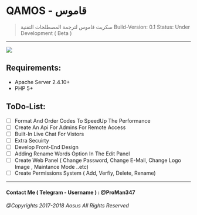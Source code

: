 # QAMOS - قاموس
> سكربت قاموس لترجمة المصطلحات التقنية
> Build-Version: 0.1
> Status: Under Development ( Beta )
***
![](https://aosus.org/uploads/default/original/2X/9/9e588728bbb0b8f598c267d7e362d28df0269e2c.png)

[Live Version]: http://192.99.83.100/
## Requirements:
+ Apache Server 2.4.10+
+ PHP 5+
## ToDo-List:
- [ ] Format And Order Codes To SpeedUp The Performance
- [ ] Create An Api For Admins For Remote Access
- [ ] Built-In Live Chat For Vistors
- [ ] Extra Secuirty
- [ ] Develop Front-End Design
- [ ] Adding Rename Words Option In The Edit Panel
- [ ] Create Web Panel ( Change Password, Change E-Mail, Change Logo Image , Maintance Mode ..etc)
- [ ] Create Permissions System ( Add, Verfiy, Delete, Rename)
---
#### Contact Me ( **Telegram - Username** ) : @ProMan347
###### *@Copyrights 2017-2018 _Aosus_ All Rights Reserved*
